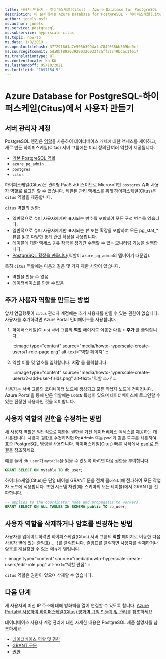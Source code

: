 ```yaml
---
title: 사용자 만들기 - 하이퍼스케일(Citus) - Azure Database for PostgreSQL
description: 이 문서에서는 Azure Database for PostgreSQL - 하이퍼스케일(Citus)을 조작할 새 사용자 계정을 만드는 방법을 설명합니다.
author: jonels-msft
ms.author: jonels
ms.service: postgresql
ms.subservice: hyperscale-citus
ms.topic: how-to
ms.date: 1/8/2019
ms.openlocfilehash: 3772918d1a7e505b3994afa7849568bb309bd0cf
ms.sourcegitcommit: 5da0bf89a039290326033f2aff26249bcac1fe17
ms.translationtype: HT
ms.contentlocale: ko-KR
ms.lasthandoff: 05/10/2021
ms.locfileid: "109715415"
---
```

# <a name="create-users-in-azure-database-for-postgresql---hyperscale-citus"></a>Azure Database for PostgreSQL-하이퍼스케일(Citus)에서 사용자 만들기

## <a name="the-server-admin-account"></a>서버 관리자 계정

PostgreSQL 엔진은 [역할](https://www.postgresql.org/docs/current/sql-createrole.html)을 사용하여 데이터베이스 개체에 대한 액세스를 제어하고, 새로 만든 하이퍼스케일(Citus) 서버 그룹에는 미리 정의된 여러 역할이 제공됩니다.

* [기본 PostgreSQL 역할](https://www.postgresql.org/docs/current/default-roles.html)
* `azure_pg_admin`
* `postgres`
* `citus`

하이퍼스케일(Citus)은 관리형 PaaS 서비스이므로 Microsoft만 `postgres` 슈퍼 사용자 역할로 로그인 할 수 있습니다. 제한된 관리 액세스를 위해 하이퍼스케일(Citus)은 `citus` 역할을 제공합니다.

`citus` 역할의 권한:

* 일반적으로 슈퍼 사용자에게만 표시되는 변수를 포함하여 모든 구성 변수를 읽습니다.
* 일반적으로 슈퍼 사용자에게만 표시되는 뷰 또는 확장을 포함하여 모든 pg\_stat\_\* 뷰를 읽고 다양한 통계 관련 확장을 사용합니다.
* 테이블에 대한 액세스 공유 잠금을 장기간 수행할 수 있는 모니터링 기능을 실행합니다.
* [PostgreSQL 확장을 만듭니다](concepts-hyperscale-extensions.md)(역할이 `azure_pg_admin`의 멤버이기 때문임).

특히 `citus` 역할에는 다음과 같은 몇 가지 제한 사항이 있습니다.

* 역할을 만들 수 없음
* 데이터베이스를 만들 수 없음

## <a name="how-to-create-additional-user-roles"></a>추가 사용자 역할을 만드는 방법

앞서 언급했듯이 `citus` 관리자 계정에는 추가 사용자를 만들 수 있는 권한이 없습니다. 사용자를 추가하려면 Azure Portal 인터페이스를 사용합니다.

1. 하이퍼스케일(Citus) 서버 그룹의 **역할** 페이지로 이동한 다음 **+ 추가** 를 클릭합니다.

   :::image type="content" source="media/howto-hyperscale-create-users/1-role-page.png" alt-text="역할 페이지":::

2. 역할 이름 및 암호를 입력합니다. **저장** 을 클릭합니다.

   :::image type="content" source="media/howto-hyperscale-create-users/2-add-user-fields.png" alt-text="역할 추가":::

사용자는 서버 그룹의 코디네이터 노드에 생성되고 모든 작업자 노드에 전파됩니다. Azure Portal을 통해 만든 역할에는 `LOGIN` 특성이 있으며 데이터베이스에 로그인할 수 있는 진정한 사용자인 것을 의미합니다.

## <a name="how-to-modify-privileges-for-user-role"></a>사용자 역할의 권한을 수정하는 방법

새 사용자 역할은 일반적으로 제한된 권한을 가진 데이터베이스 액세스를 제공하는 데 사용됩니다. 사용자 권한을 수정하려면 PgAdmin 또는 psql과 같은 도구를 사용하여 표준 PostgreSQL 명령을 사용합니다. 하이퍼스케일(Citus) 빠른 시작에서 [psql로 연결](quickstart-create-hyperscale-portal.md#connect-to-the-database-using-psql)을 참조하세요.

예를 들어 `db_user`가 `mytable`을 읽을 수 있도록 하려면 다음 권한을 부여합니다.

```sql
GRANT SELECT ON mytable TO db_user;
```

하이퍼스케일(Citus)은 단일 테이블 GRANT 문을 전체 클러스터에 전파하여 모든 작업자 노드에 적용합니다. 또한 시스템 차원(예: 스키마의 모든 테이블)에서 GRANT를 전파합니다.

```sql
-- applies to the coordinator node and propagates to workers
GRANT SELECT ON ALL TABLES IN SCHEMA public TO db_user;
```

## <a name="how-to-delete-a-user-role-or-change-their-password"></a>사용자 역할을 삭제하거나 암호를 변경하는 방법

사용자를 업데이트하려면 하이퍼스케일(Citus) 서버 그룹의 **역할** 페이지로 이동한 다음 사용자 옆에 있는 줄임표( **...** )를 클릭합니다. 줄임표를 클릭하면 사용자를 삭제하거나 암호를 재설정할 수 있는 메뉴가 열립니다.

   :::image type="content" source="media/howto-hyperscale-create-users/edit-role.png" alt-text="역할 편집":::

`citus` 역할은 권한이 있으며 삭제할 수 없습니다.

## <a name="next-steps"></a>다음 단계

새 사용자의 머신 IP 주소에 대해 방화벽을 열어 연결할 수 있도록 합니다. [Azure Portal을 사용하여 하이퍼스케일(Citus) 방화벽 규칙 만들기 및 관리](howto-hyperscale-manage-firewall-using-portal.md)를 참조하세요.

데이터베이스 사용자 계정 관리에 대한 자세한 내용은 PostgreSQL 제품 설명서를 참조하세요.

* [데이터베이스 역할 및 권한](https://www.postgresql.org/docs/current/static/user-manag.html)
* [GRANT 구문](https://www.postgresql.org/docs/current/static/sql-grant.html)
* [권한](https://www.postgresql.org/docs/current/static/ddl-priv.html)
